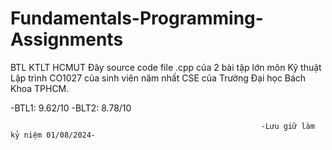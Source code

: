 # Fundamentals-Programming-Assignments
BTL KTLT HCMUT
Đây source code file .cpp của 2 bài tập lớn môn Kỹ thuật Lập trình CO1027 của sinh viên năm nhất CSE của Trường Đại học Bách Khoa TPHCM.

-BTL1: 9.62/10
-BLT2: 8.78/10

                                                            -Lưu giữ làm kỷ niệm 01/08/2024-
